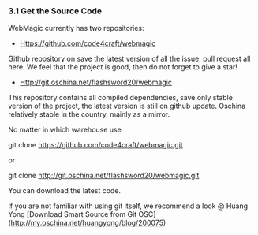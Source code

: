 ### 3.1 Get the Source Code

WebMagic currently has two repositories:

* [Https://github.com/code4craft/webmagic](https://github.com/code4craft/webmagic)

Github repository on save the latest version of all the issue, pull request all here. We feel that the project is good, then do not forget to give a star!

* [Http://git.oschina.net/flashsword20/webmagic](http://git.oschina.net/flashsword20/webmagic)

This repository contains all compiled dependencies, save only stable version of the project, the latest version is still on github update. Oschina relatively stable in the country, mainly as a mirror.

No matter in which warehouse use

git clone https://github.com/code4craft/webmagic.git

or

git clone http://git.oschina.net/flashsword20/webmagic.git

You can download the latest code.

If you are not familiar with using git itself, we recommend a look @ Huang Yong [Download Smart Source from Git OSC] (http://my.oschina.net/huangyong/blog/200075)
